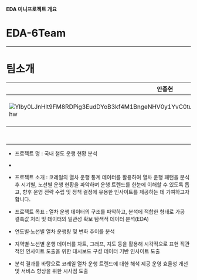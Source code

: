 **EDA 미니프로젝트 개요**
# EDA-6Team

---
# 팀소개
| 안종현 | 김상익 | 정민호 |
 |--------|--------|-------|
 | ![Ylby0LJnHlt9FM8RDPig3EudDYoB3kf4M1BngeNHV0y1YvC0tuElcQ3c1COWHAJQL36IKQbejqfyTyDWOw09hw](https://github.com/user-attachments/assets/fa686c16-cce2-48fe-8486-9854453dbdeb) | ![99cHbpx8WA7yYqDERB1OnenWC66RP6sLSKGuqYjNEkWY97pKiuFsmIw2pLZvMLJsQWgISvrD0L3bjqo9yU8-2g](https://github.com/user-attachments/assets/ec168999-15d5-4b93-98cc-3dd2a7cf5860) | ![2b8a77a2-60c1-484f-839b-9318240dd2a0](https://github.com/user-attachments/assets/0338d9b6-1c8d-47ca-86bc-68d392c46713)






<br>

---
- 프로젝트 명 : 국내 철도 운행 현황 분석
- 
- 프로젝트 소개 : 코레일의 열차 운행 통계 데이터를 활용하여 열차 운행 패턴을 분석 후 시기별, 노선별 운행 현황을 파악하며 운행 트렌드를 한눈에 이해할 수 있도록 돕고, 향후 운영 전략 수립 및 정책 결정에 유용한 인사이트를 제공하는 데 기여하고자 합니다.

- 프로젝트 목표 : 열차 운행 데이터의 구조를 파악하고, 분석에 적합한 형태로 가공
결측값 처리 및 데이터의 일관성 확보
탐색적 데이터 분석(EDA)

- 연도별·노선별 열차 운행량 및 변화 추이를 분석

 - 지역별·노선별 운행 데이터를 차트, 그래프, 지도 등을 활용해 시각적으로 표현
직관적인 인사이트 도출을 위한 대시보드 구성
데이터 기반 인사이트 도출


 - 분석 결과를 바탕으로 코레일 열차 운행 트렌드에 대한 해석 제공
운영 효율성 개선 및 서비스 향상을 위한 시사점 도출
